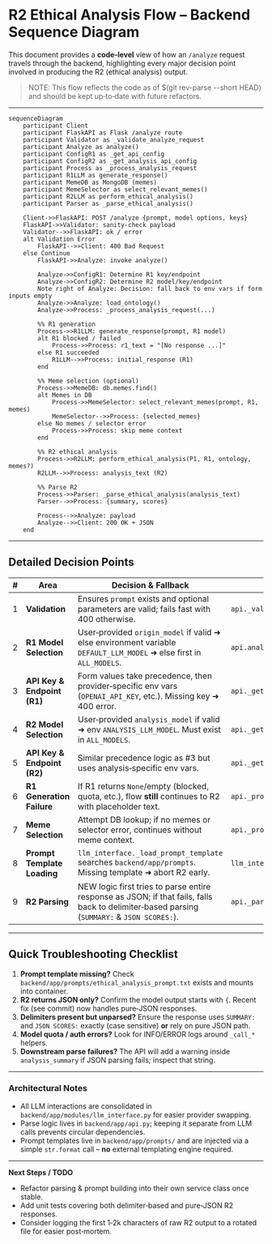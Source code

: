 # R2 Ethical Analysis Flow – Backend Sequence Diagram

This document provides a **code‑level** view of how an `/analyze` request travels through the backend, highlighting every major decision point involved in producing the R2 (ethical analysis) output.

> NOTE:  This flow reflects the code as of $(git rev-parse --short HEAD) and should be kept up‑to‑date with future refactors.

---

```mermaid
sequenceDiagram
    participant Client
    participant FlaskAPI as Flask /analyze route
    participant Validator as _validate_analyze_request
    participant Analyze as analyze()
    participant ConfigR1 as _get_api_config
    participant ConfigR2 as _get_analysis_api_config
    participant Process as _process_analysis_request
    participant R1LLM as generate_response()
    participant MemeDB as MongoDB (memes)
    participant MemeSelector as select_relevant_memes()
    participant R2LLM as perform_ethical_analysis()
    participant Parser as _parse_ethical_analysis()

    Client->>FlaskAPI: POST /analyze {prompt, model options, keys}
    FlaskAPI->>Validator: sanity‑check payload
    Validator-->>FlaskAPI: ok / error
    alt Validation Error
        FlaskAPI-->>Client: 400 Bad Request
    else Continue
        FlaskAPI->>Analyze: invoke analyze()

        Analyze->>ConfigR1: Determine R1 key/endpoint
        Analyze->>ConfigR2: Determine R2 model/key/endpoint
        Note right of Analyze: Decision: fall back to env vars if form inputs empty
        Analyze->>Analyze: load_ontology()
        Analyze->>Process: _process_analysis_request(...)

        %% R1 generation
        Process->>R1LLM: generate_response(prompt, R1 model)
        alt R1 blocked / failed
            Process->>Process: r1_text = "[No response ...]"
        else R1 succeeded
            R1LLM-->>Process: initial_response (R1)
        end

        %% Meme selection (optional)
        Process->>MemeDB: db.memes.find()
        alt Memes in DB
            Process->>MemeSelector: select_relevant_memes(prompt, R1, memes)
            MemeSelector-->>Process: {selected_memes}
        else No memes / selector error
            Process->>Process: skip meme context
        end

        %% R2 ethical analysis
        Process->>R2LLM: perform_ethical_analysis(P1, R1, ontology, memes?)
        R2LLM-->>Process: analysis_text (R2)

        %% Parse R2
        Process->>Parser: _parse_ethical_analysis(analysis_text)
        Parser-->>Process: {summary, scores}

        Process-->>Analyze: payload
        Analyze-->>Client: 200 OK + JSON
    end
```

---

## Detailed Decision Points

| # | Area | Decision & Fallback | Related Code |
|---|------|---------------------|--------------|
| 1 | **Validation** | Ensures `prompt` exists and optional parameters are valid; fails fast with 400 otherwise. | `api._validate_analyze_request` |
| 2 | **R1 Model Selection** | User‑provided `origin_model` if valid ➜ else environment variable `DEFAULT_LLM_MODEL` ➜ else first in `ALL_MODELS`. | `api.analyze` |
| 3 | **API Key & Endpoint (R1)** | Form values take precedence, then provider‑specific env vars (`OPENAI_API_KEY`, etc.). Missing key ➜ 400 error. | `api._get_api_config` |
| 4 | **R2 Model Selection** | User‑provided `analysis_model` if valid ➜ env `ANALYSIS_LLM_MODEL`. Must exist in `ALL_MODELS`. | `api._get_analysis_api_config` |
| 5 | **API Key & Endpoint (R2)** | Similar precedence logic as #3 but uses analysis‑specific env vars. | `api._get_analysis_api_config` |
| 6 | **R1 Generation Failure** | If R1 returns `None`/empty (blocked, quota, etc.), flow **still** continues to R2 with placeholder text. | `api._process_analysis_request` |
| 7 | **Meme Selection** | Attempt DB lookup; if no memes or selector error, continues without meme context. | `api._process_analysis_request` |
| 8 | **Prompt Template Loading** | `llm_interface._load_prompt_template` searches `backend/app/prompts`. Missing template ➜ abort R2 early. | `llm_interface.perform_ethical_analysis` |
| 9 | **R2 Parsing** | NEW logic first tries to parse entire response as JSON; if that fails, falls back to delimiter‑based parsing (`SUMMARY:` & `JSON SCORES:`). | `api._parse_ethical_analysis` |

---

## Quick Troubleshooting Checklist

1. **Prompt template missing?**  Check `backend/app/prompts/ethical_analysis_prompt.txt` exists and mounts into container.
2. **R2 returns JSON only?**  Confirm the model output starts with `{`.  Recent fix (see commit) now handles pure‑JSON responses.
3. **Delimiters present but unparsed?**  Ensure the response uses `SUMMARY:` and `JSON SCORES:` exactly (case sensitive) **or** rely on pure JSON path.
4. **Model quota / auth errors?**  Look for INFO/ERROR logs around `_call_*` helpers.
5. **Downstream parse failures?**  The API will add a warning inside `analysis_summary` if JSON parsing fails; inspect that string.

---

### Architectural Notes

* All LLM interactions are consolidated in `backend/app/modules/llm_interface.py` for easier provider swapping.
* Parse logic lives in `backend/app/api.py`; keeping it separate from LLM calls prevents circular dependencies.
* Prompt templates live in `backend/app/prompts/` and are injected via a simple `str.format` call – **no** external templating engine required.

---

**Next Steps / TODO**

* Refactor parsing & prompt building into their own service class once stable.
* Add unit tests covering both delimiter‑based and pure‑JSON R2 responses.
* Consider logging the first 1‑2k characters of raw R2 output to a rotated file for easier post‑mortem. 
